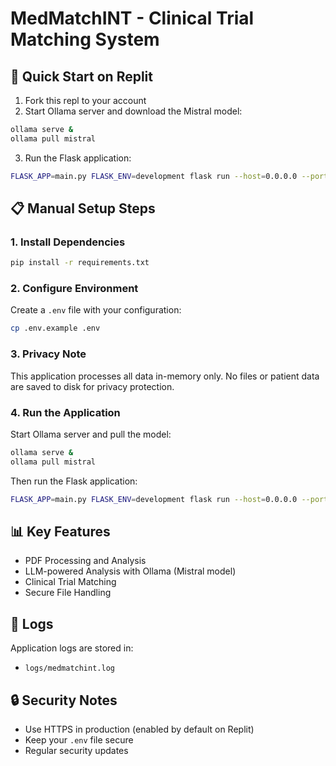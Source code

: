 
# MedMatchINT - Clinical Trial Matching System

## 🚀 Quick Start on Replit

1. Fork this repl to your account
2. Start Ollama server and download the Mistral model:
```bash
ollama serve &
ollama pull mistral
```
3. Run the Flask application:
```bash
FLASK_APP=main.py FLASK_ENV=development flask run --host=0.0.0.0 --port=5000
```

## 📋 Manual Setup Steps

### 1. Install Dependencies
```bash
pip install -r requirements.txt
```

### 2. Configure Environment
Create a `.env` file with your configuration:
```bash
cp .env.example .env
```

### 3. Privacy Note
This application processes all data in-memory only.
No files or patient data are saved to disk for privacy protection.

### 4. Run the Application

Start Ollama server and pull the model:
```bash
ollama serve &
ollama pull mistral
```

Then run the Flask application:
```bash
FLASK_APP=main.py FLASK_ENV=development flask run --host=0.0.0.0 --port=5000
```

## 📊 Key Features

- PDF Processing and Analysis
- LLM-powered Analysis with Ollama (Mistral model)
- Clinical Trial Matching
- Secure File Handling

## 📝 Logs

Application logs are stored in:
- `logs/medmatchint.log`

## 🔒 Security Notes

- Use HTTPS in production (enabled by default on Replit)
- Keep your `.env` file secure
- Regular security updates
